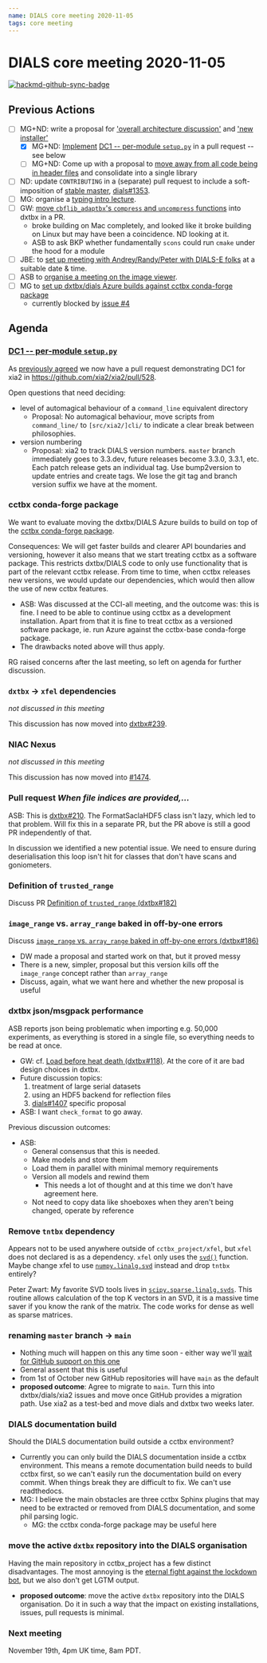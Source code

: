 ```yaml
---
name: DIALS core meeting 2020-11-05
tags: core meeting
---
```


# DIALS core meeting 2020-11-05

[![hackmd-github-sync-badge](https://hackmd.io/vg6CxoYUSseU7ylz9-v40w/badge)](https://hackmd.io/vg6CxoYUSseU7ylz9-v40w)



## Previous Actions

* [ ] MG+ND: write a proposal for ['overall architecture discussion'](https://dials.github.io/kb/core/20200903) and ['new installer'](https://dials.github.io/kb/core/20200903)
    * [x] MG+ND: [Implement](https://dials.github.io/kb/core/20201001) [DC1 -- per-module `setup.py`](https://hackmd.io/@dials/B11SXgTND) in a pull request -- see below
    * [ ] MG+ND: Come up with a proposal to [move away from all code being in header files](https://dials.github.io/kb/core/20201001) and consolidate into a single library
* [ ] ND: update `CONTRIBUTING` in a (separate) pull request to include a soft-imposition of [stable master](https://dials.github.io/kb/core/20200903), [dials#1353](https://github.com/dials/dials/issues/1353).
* [ ] MG: organise a [typing intro lecture](https://dials.github.io/kb/core/20200917).
* [ ] GW: [move `cbflib_adaptbx`'s `compress` and `uncompress` functions](https://dials.github.io/kb/core/20201001) into dxtbx in a PR.
    * broke building on Mac completely, and looked like it broke building on Linux but may have been a coincidence. ND looking at it.
    * ASB to ask BKP whether fundamentally `scons` could run `cmake` under the hood for a module
* [ ] JBE: to [set up meeting with Andrey/Randy/Peter with DIALS-E folks](https://dials.github.io/kb/core/20201015) at a suitable date & time.
* [ ] ASB to [organise a meeting on the image viewer](https://dials.github.io/kb/core/20201015).
* [ ] MG to [set up dxtbx/dials Azure builds against cctbx conda-forge package](https://dials.github.io/kb/core/20201015)
    * currently blocked by [issue #4](https://github.com/conda-forge/cctbx-base-feedstock/issues/4)



## Agenda

### [DC1 -- per-module `setup.py`](https://hackmd.io/@dials/B11SXgTND)

As [previously agreed](https://dials.github.io/kb/core/20201001) we now have a pull request demonstrating DC1 for xia2 in https://github.com/xia2/xia2/pull/528.

Open questions that need deciding:
* level of automagical behaviour of a `command_line` equivalent directory
    * Proposal: No automagical behaviour, move scripts from `command_line/` to `[src/xia2/]cli/` to indicate a clear break between philosophies.
* version numbering
    * Proposal:  xia2 to track DIALS version numbers. `master` branch immediately goes to 3.3.dev, future releases become 3.3.0, 3.3.1, etc. Each patch release gets an individual tag. Use bump2version to update entries and create tags. We lose the git tag and branch version suffix we have at the moment.


### cctbx conda-forge package
We want to evaluate moving the dxtbx/DIALS Azure builds to build on top of the [cctbx conda-forge package](https://github.com/conda-forge/cctbx-base-feedstock).

Consequences: We will get faster builds and clearer API boundaries and versioning, however it also means that we start treating cctbx as a software package. This restricts dxtbx/DIALS code to only use functionality that is part of the relevant cctbx release. From time to time, when cctbx releases new versions, we would update our dependencies, which would then allow the use of new cctbx features.

* ASB: Was discussed at the CCI-all meeting, and the outcome was: this is fine. I need to be able to continue using cctbx as a development installation. Apart from that it is fine to treat cctbx as a versioned software package, ie. run Azure against the cctbx-base conda-forge package.
* The drawbacks noted above will thus apply.


RG raised concerns after the last meeting, so left on agenda for further discussion.


### `dxtbx` → `xfel` dependencies
*not discussed in this meeting*

This discussion has now moved into [dxtbx#239](https://github.com/cctbx/dxtbx/issues/239).


### NIAC Nexus
*not discussed in this meeting*

This discussion has now moved into [#1474](https://github.com/dials/dials/issues/1474).


### Pull request *When file indices are provided,...*

ASB: This is [dxtbx#210](https://github.com/cctbx/dxtbx/pull/210). The FormatSaclaHDF5 class isn't lazy, which led to that problem. Will fix this in a separate PR, but the PR above is still a good PR independently of that.

In discussion we identified a new potential issue. We need to ensure during deserialisation this loop isn't hit for classes that don't have scans and goniometers.


### Definition of `trusted_range`

Discuss PR [Definition of `trusted_range` (dxtbx#182)](https://github.com/cctbx/dxtbx/issues/182)


### `image_range` vs. `array_range` baked in off-by-one errors

Discuss [`image_range` vs. `array_range` baked in off-by-one errors (dxtbx#186)](https://github.com/cctbx/dxtbx/issues/186)
* DW made a proposal and started work on that, but it proved messy
* There is a new, simpler, proposal but this version kills off the `image_range` concept rather than `array_range`
* Discuss, again, what we want here and whether the new proposal is useful


### dxtbx json/msgpack performance

ASB reports json being problematic when importing e.g. 50,000 experiments, as everything is stored in a single file, so everything needs to be read at once.

* GW: cf. [Load before heat death (dxtbx#118)](https://github.com/cctbx/dxtbx/pull/118). At the core of it are bad design choices in dxtbx.
* Future discussion topics:
    1. treatment of large serial datasets
    2. using an HDF5 backend for reflection files
    3. [dials#1407](https://github.com/dials/dials/issues/1407) specific proposal
* ASB: I want `check_format` to go away.

Previous discussion outcomes:

* ASB:
    * General consensus that this is needed.
    * Make models and store them
    * Load them in parallel with minimal memory requirements
    * Version all models and rewind them
        * This needs a lot of thought and at this time we don't have agreement here.
    * Not need to copy data like shoeboxes when they aren't being changed, operate by reference


### Remove `tntbx` dependency

Appears not to be used anywhere outside of `cctbx_project/xfel`, but `xfel` does not declared is as a dependency. `xfel` only uses the [`svd()`](https://github.com/dials/tntbx/blob/master/tntbx/__init__.py#L7) function. Maybe change xfel to use [`numpy.linalg.svd`](https://numpy.org/doc/stable/reference/generated/numpy.linalg.svd.html) instead and drop `tntbx` entirely?

Peter Zwart: My favorite SVD tools lives in [`scipy.sparse.linalg.svds`](https://docs.scipy.org/doc/scipy/reference/generated/scipy.sparse.linalg.svds.html#scipy.sparse.linalg.svds). This routine allows calculation of the top K vectors in an SVD, it is a massive time saver if you know the rank of the matrix. The code works for dense as well as sparse matrices.


### renaming `master` branch → `main`

* Nothing much will happen on this any time soon - either way we'll [wait for GitHub support on this one](https://github.com/github/renaming)
* General assent that this is useful
* from 1st of October new GitHub repositories will have `main` as the default
* **proposed outcome**: Agree to migrate to `main`. Turn this into dxtbx/dials/xia2 issues and move once GitHub provides a migration path. Use xia2 as a test-bed and move dials and dxtbx two weeks later.


### DIALS documentation build

Should the DIALS documentation build outside a cctbx environment?

* Currently you can only build the DIALS documentation inside a cctbx environment. This means a remote documentation build needs to build cctbx first, so we can't easily run the documentation build on every commit. When things break they are difficult to fix. We can't use readthedocs.
* MG: I believe the main obstacles are three cctbx Sphinx plugins that may need to be extracted or removed from DIALS documentation, and some phil parsing logic.
    * MG: the cctbx conda-forge package may be useful here


### move the active `dxtbx` repository into the DIALS organisation

Having the main repository in cctbx_project has a few distinct disadvantages. The most annoying is the [eternal fight against the lockdown bot](https://github.com/dials/dxtbx/pulls?q=is%3Apr+is%3Aclosed+-label%3Aupcoming-release+), but we also don't get LGTM output.

* **proposed outcome**: move the active `dxtbx` repository into the DIALS organisation. Do it in such a way that the impact on existing installations, issues, pull requests is minimal.

### Next meeting
November 19th, 4pm UK time, 8am PDT.
